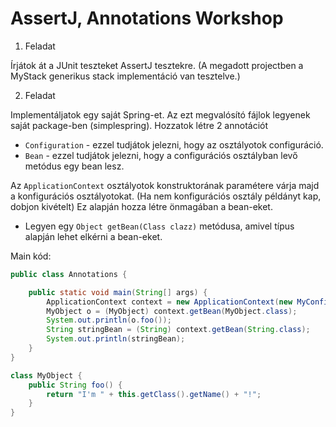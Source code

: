 # AssertJ, Annotations Workshop

1. Feladat

Írjátok át a JUnit teszteket AssertJ tesztekre. (A megadott projectben a MyStack generikus stack implementáció van tesztelve.)

2. Feladat

Implementáljatok egy saját Spring-et. Az ezt megvalósító fájlok legyenek saját package-ben (simplespring).
Hozzatok létre 2 annotációt
 - `Configuration` - ezzel tudjátok jelezni, hogy az osztályotok configuráció.
 - `Bean` - ezzel tudjátok jelezni, hogy a configurációs osztályban levő metódus egy bean lesz.
 
Az `ApplicationContext` osztályotok konstruktorának paramétere várja majd a konfigurációs osztályotokat.
(Ha nem konfigurációs osztály példányt kap, dobjon kivételt)
Ez alapján hozza létre önmagában a bean-eket.

 - Legyen egy `Object getBean(Class clazz)` metódusa, amivel típus alapján lehet elkérni a bean-eket.

Main kód:

```java
public class Annotations {

	public static void main(String[] args) {
		ApplicationContext context = new ApplicationContext(new MyConfig());
		MyObject o = (MyObject) context.getBean(MyObject.class);
		System.out.println(o.foo());
		String stringBean = (String) context.getBean(String.class);
		System.out.println(stringBean);
	}
}

class MyObject {
	public String foo() {
		return "I'm " + this.getClass().getName() + "!";
	}
}
```

